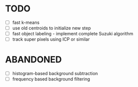 TODO
====

- [ ] fast k-means
- [ ] use old centroids to initialize new step
- [ ] fast object labeling - implement complete Suzuki algorithm
- [ ] track super pixels using ICP or similar

ABANDONED
=========

- [ ] histogram-based background subtraction
- [ ] frequency based background filtering
